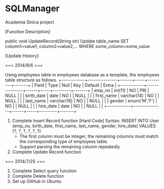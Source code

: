 SQLManager
=====

Academia Sinica project

[Function Description]

public void UpdateRecord(String str)
Update table_name SET column1=value1, column2=value2,...
WHERE some_column=some_value

[Update History]

=== 2014/8/6 ===

Using employees table in employees database as a template,
the employees table structure as follows.
+------------+---------------+------+-----+---------+-------+
| Field      | Type          | Null | Key | Default | Extra |
+------------+---------------+------+-----+---------+-------+
| emp_no     | int(11)       | NO   | PRI | NULL    |       |
| birth_date | date          | NO   |     | NULL    |       |
| first_name | varchar(14)   | NO   |     | NULL    |       |
| last_name  | varchar(16)   | NO   |     | NULL    |       |
| gender     | enum('M','F') | NO   |     | NULL    |       |
| hire_date  | date          | NO   |     | NULL    |       |
+------------+---------------+------+-----+---------+-------+

1. Complete Insert Record function
	[Hard Code] 
	Syntax: INSERT INTO User (emp_no, birth_date, first_name, last_name, gender, hire_date) VALUES (?, ?, ?, ?, ?, ?)
	* The first column must be integer, the remaining columns must match the corresponding type of employees table.
	* Support parsing the remaining column repeatedly
2. Complete Update Record function

=== 2014/7/25 ===
1. Complete Select query function
2. Complete Delete function
3. Set up GitHub in Ubuntu

